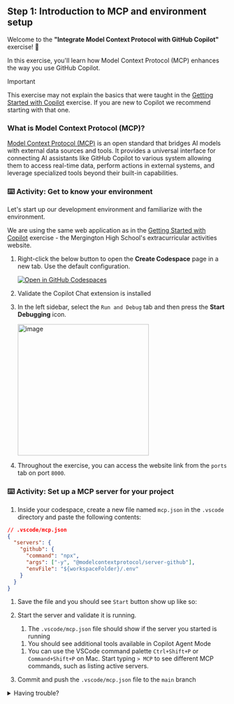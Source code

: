 ## Step 1: Introduction to MCP and environment setup

Welcome to the **"Integrate Model Context Protocol with GitHub Copilot"** exercise! :robot:

In this exercise, you'll learn how Model Context Protocol (MCP) enhances the way you use GitHub Copilot.

> [!IMPORTANT]
>  This exercise may not explain the basics that were taught in the [Getting Started with Copilot](https://github.com/skills/getting-started-with-github-copilot) exercise. If you are new to Copilot we recommend starting with that one.


### What is Model Context Protocol (MCP)?

[Model Context Protocol (MCP)](https://modelcontextprotocol.io/introduction) is an open standard that bridges AI models with external data sources and tools. It provides a universal interface for connecting AI assistants like GitHub Copilot to various system allowing them to access real-time data, perform actions in external systems, and leverage specialized tools beyond their built-in capabilities.
### :keyboard: Activity: Get to know your environment

Let's start up our development environment and familiarize with the environment.

We are using the same web application as in the [Getting Started with Copilot](https://github.com/skills/getting-started-with-github-copilot) exercise - the Mergington High School's extracurricular activities website.

1. Right-click the below button to open the **Create Codespace** page in a new tab. Use the default configuration.

   [![Open in GitHub Codespaces](https://github.com/codespaces/badge.svg)](https://codespaces.new/{{full_repo_name}}?quickstart=1)

1. Validate the Copilot Chat extension is installed
1. In the left sidebar, select the `Run and Debug` tab and then press the **Start Debugging** icon.

   <img width="300" alt="image" src="https://github.com/user-attachments/assets/50b27f2a-5eab-4827-9343-ab5bce62357e" />

1. Throughout the exercise, you can access the website link from the `ports` tab on port `8000`.

### :keyboard: Activity: Set up a MCP server for your project

1. Inside your codespace, create a new file named `mcp.json` in the `.vscode` directory and paste the following contents:

  ```json
  // .vscode/mcp.json
  {
    "servers": {
      "github": {
        "command": "npx",
        "args": ["-y", "@modelcontextprotocol/server-github"],
        "envFile": "${workspaceFolder}/.env"
      }
    }
  }
  ```

1. Save the file and you should see `Start` button show up like so:

    <!-- TODO: Add screenshot with start button -->

1. Start the server and validate it is running.
   1. The `.vscode/mcp.json` file should show if the server you started is running
   <!-- TODO: Add screenshot -->
   1. You should see additional tools available in Copilot Agent Mode
   <!-- TODO: Add screenshot -->
   1. You can use the VSCode command palette `Ctrl+Shift+P` or `Command+Shift+P` on Mac.
   Start typing `> MCP` to see different MCP commands, such as listing active servers.
   <!-- TODO: Add screenshot -->

1. Commit and push the `.vscode/mcp.json` file to the `main` branch


<details>
<summary>Having trouble?</summary><br/>

Make sure you:

- Properly properly copied the `json` contents above to `.vscode/mcp.json` file
- Pushed your changes to the `main` branch

</details>

